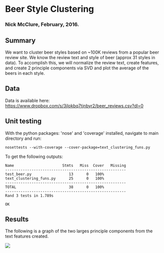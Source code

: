 # Beer Style Clustering
### Nick McClure, February, 2016.

## Summary

We want to cluster beer styles based on ~100K reviews from a popular beer review site.  We know the review text and style of beer (approx 31 styles in data).  To accomplish this, we will normalize the review text, create features, and create 2 principle components via SVD and plot the average of the beers in each style.

## Data
Data is available here: https://www.dropbox.com/s/3jlokbq7tjnbyr2/beer_reviews.csv?dl=0

## Unit testing
With the python packages: 'nose' and 'coverage' installed, navigate to main directory and run:

    nosettests --with-coverage --cover-package=text_clustering_funs.py

To get the following outputs:

    Name                      Stmts   Miss  Cover   Missing
    -------------------------------------------------------
    test_beer.py                 13      0   100%
    text_clustering_funs.py      25      0   100%
    -------------------------------------------------------
    TOTAL                        38      0   100%
    -------------------------------------------------------
    Rand 3 tests in 1.789s
    
    OK

## Results

The following is a graph of the two larges principle components from the text features created.

[<img src="http://fromdata.org/wp-content/uploads/2016/02/BeerStyles.png">](http://fromdata.org/)
